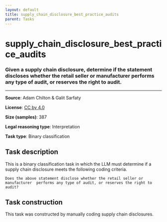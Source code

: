 ```yaml
---
layout: default
title: supply_chain_disclosure_best_practice_audits
parent: Tasks
---
```

# supply_chain_disclosure_best_practice_audits

### Given a supply chain disclosure, determine if the statement discloses whether the retail seller or manufacturer performs any type of audit, or reserves the right to audit.
---



**Source**: Adam Chilton & Galit Sarfaty

**License**: [CC by 4.0](https://creativecommons.org/licenses/by/4.0/)

**Size (samples)**: 387

**Legal reasoning type**: Interpretation

**Task type**: Binary classification

## Task description

This is a binary classification task in which the LLM must determine if a supply chain disclosure meets the following coding criteria.

```text
Does the above statement disclose whether the retail seller or manufacturer  performs any type of audit, or reserves the right to audit?
```

## Task construction

This task was constructed by manually coding supply chain disclosures.

